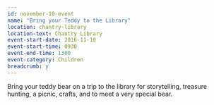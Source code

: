 ```yaml
---
id: november-10-event
name: "Bring your Teddy to the Library"
location: chantry-library
location-text: Chantry Library
event-start-date: 2016-11-10
event-start-time: 0930
event-end-time: 1300
event-category: Children
breadcrumb: y
---
```

Bring your teddy bear on a trip to the library for storytelling, treasure hunting, a picnic, crafts, and to meet a very special bear.
